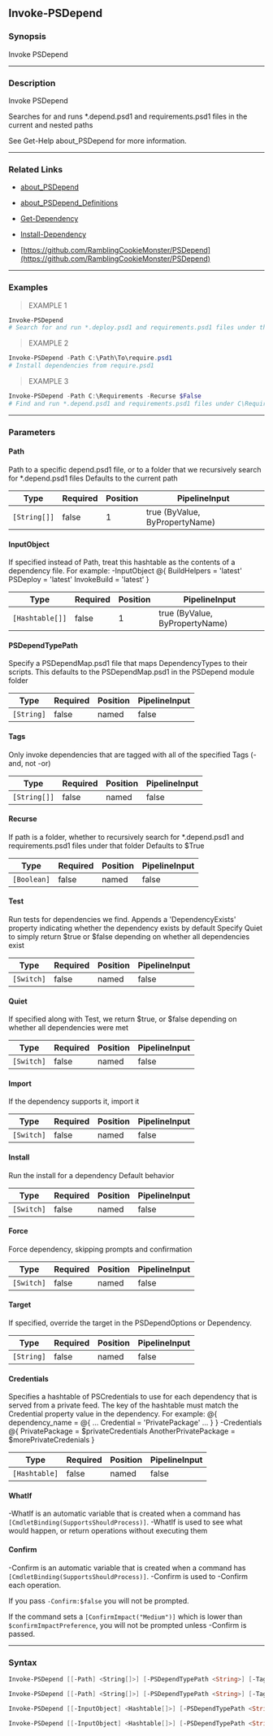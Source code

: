 Invoke-PSDepend
---------------

### Synopsis
Invoke PSDepend

---

### Description

Invoke PSDepend

Searches for and runs *.depend.psd1 and requirements.psd1 files in the current and nested paths

See Get-Help about_PSDepend for more information.

---

### Related Links
* [about_PSDepend](about_PSDepend)

* [about_PSDepend_Definitions](about_PSDepend_Definitions)

* [Get-Dependency](Get-Dependency)

* [Install-Dependency](Install-Dependency)

* [https://github.com/RamblingCookieMonster/PSDepend](https://github.com/RamblingCookieMonster/PSDepend)

---

### Examples
> EXAMPLE 1

```PowerShell
Invoke-PSDepend
# Search for and run *.deploy.psd1 and requirements.psd1 files under the current path
```
> EXAMPLE 2

```PowerShell
Invoke-PSDepend -Path C:\Path\To\require.psd1
# Install dependencies from require.psd1
```
> EXAMPLE 3

```PowerShell
Invoke-PSDepend -Path C:\Requirements -Recurse $False
# Find and run *.depend.psd1 and requirements.psd1 files under C\Requirements (but not subfolders)
```

---

### Parameters
#### **Path**
Path to a specific depend.psd1 file, or to a folder that we recursively search for *.depend.psd1 files
Defaults to the current path

|Type        |Required|Position|PipelineInput                 |
|------------|--------|--------|------------------------------|
|`[String[]]`|false   |1       |true (ByValue, ByPropertyName)|

#### **InputObject**
If specified instead of Path, treat this hashtable as the contents of a dependency file.
For example:
    -InputObject @{
        BuildHelpers = 'latest'
        PSDeploy = 'latest'
        InvokeBuild = 'latest'
    }

|Type           |Required|Position|PipelineInput                 |
|---------------|--------|--------|------------------------------|
|`[Hashtable[]]`|false   |1       |true (ByValue, ByPropertyName)|

#### **PSDependTypePath**
Specify a PSDependMap.psd1 file that maps DependencyTypes to their scripts.
This defaults to the PSDependMap.psd1 in the PSDepend module folder

|Type      |Required|Position|PipelineInput|
|----------|--------|--------|-------------|
|`[String]`|false   |named   |false        |

#### **Tags**
Only invoke dependencies that are tagged with all of the specified Tags (-and, not -or)

|Type        |Required|Position|PipelineInput|
|------------|--------|--------|-------------|
|`[String[]]`|false   |named   |false        |

#### **Recurse**
If path is a folder, whether to recursively search for *.depend.psd1 and requirements.psd1 files under that folder
Defaults to $True

|Type       |Required|Position|PipelineInput|
|-----------|--------|--------|-------------|
|`[Boolean]`|false   |named   |false        |

#### **Test**
Run tests for dependencies we find.
Appends a 'DependencyExists' property indicating whether the dependency exists by default
Specify Quiet to simply return $true or $false depending on whether all dependencies exist

|Type      |Required|Position|PipelineInput|
|----------|--------|--------|-------------|
|`[Switch]`|false   |named   |false        |

#### **Quiet**
If specified along with Test, we return $true, or $false depending on whether all dependencies were met

|Type      |Required|Position|PipelineInput|
|----------|--------|--------|-------------|
|`[Switch]`|false   |named   |false        |

#### **Import**
If the dependency supports it, import it

|Type      |Required|Position|PipelineInput|
|----------|--------|--------|-------------|
|`[Switch]`|false   |named   |false        |

#### **Install**
Run the install for a dependency
Default behavior

|Type      |Required|Position|PipelineInput|
|----------|--------|--------|-------------|
|`[Switch]`|false   |named   |false        |

#### **Force**
Force dependency, skipping prompts and confirmation

|Type      |Required|Position|PipelineInput|
|----------|--------|--------|-------------|
|`[Switch]`|false   |named   |false        |

#### **Target**
If specified, override the target in the PSDependOptions or Dependency.

|Type      |Required|Position|PipelineInput|
|----------|--------|--------|-------------|
|`[String]`|false   |named   |false        |

#### **Credentials**
Specifies a hashtable of PSCredentials to use for each dependency that is served from a private feed. The key of the hashtable must match the Credential property value in the dependency.
For example:
@{
    dependency_name = @{
        ...
        Credential = 'PrivatePackage'
        ...
    }
}
-Credentials @{
        PrivatePackage = $privateCredentials
        AnotherPrivatePackage = $morePrivateCredenials
}

|Type         |Required|Position|PipelineInput|
|-------------|--------|--------|-------------|
|`[Hashtable]`|false   |named   |false        |

#### **WhatIf**
-WhatIf is an automatic variable that is created when a command has ```[CmdletBinding(SupportsShouldProcess)]```.
-WhatIf is used to see what would happen, or return operations without executing them
#### **Confirm**
-Confirm is an automatic variable that is created when a command has ```[CmdletBinding(SupportsShouldProcess)]```.
-Confirm is used to -Confirm each operation.

If you pass ```-Confirm:$false``` you will not be prompted.

If the command sets a ```[ConfirmImpact("Medium")]``` which is lower than ```$confirmImpactPreference```, you will not be prompted unless -Confirm is passed.

---

### Syntax
```PowerShell
Invoke-PSDepend [[-Path] <String[]>] [-PSDependTypePath <String>] [-Tags <String[]>] [-Recurse <Boolean>] [-Import] [-Install] [-Force] [-Target <String>] [-Credentials <Hashtable>] [-WhatIf] [-Confirm] [<CommonParameters>]
```
```PowerShell
Invoke-PSDepend [[-Path] <String[]>] [-PSDependTypePath <String>] [-Tags <String[]>] [-Recurse <Boolean>] [-Test] [-Quiet] [-Force] [-Target <String>] [-WhatIf] [-Confirm] [<CommonParameters>]
```
```PowerShell
Invoke-PSDepend [[-InputObject] <Hashtable[]>] [-PSDependTypePath <String>] [-Tags <String[]>] [-Test] [-Quiet] [-Force] [-Target <String>] [-WhatIf] [-Confirm] [<CommonParameters>]
```
```PowerShell
Invoke-PSDepend [[-InputObject] <Hashtable[]>] [-PSDependTypePath <String>] [-Tags <String[]>] [-Import] [-Install] [-Force] [-Target <String>] [-Credentials <Hashtable>] [-WhatIf] [-Confirm] [<CommonParameters>]
```
